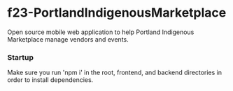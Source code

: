 # f23-PortlandIndigenousMarketplace
Open source mobile web application to help Portland Indigenous Marketplace manage vendors and events.

### Startup

Make sure you run 'npm i' in the root, frontend, and backend directories in order to install dependencies.
